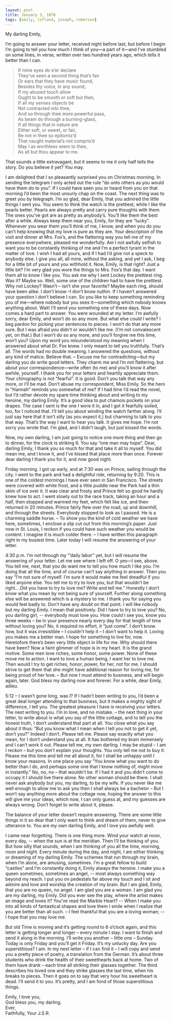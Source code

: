 ```yaml
---
layout: post
title: January 3, 1878
tags: [emily, lofland, joseph, roberson]
---
```

My darling Emily,  

I’m going to answer your letter, received night before last, but before I begin I’m going to tell you how much I think of you—a part of it—and I’ve stumbled on some lines, in verse, written over two hundred years ago, which tells it better than I can.  

 > If mine eyes do e’er declare  
 > They’ve seen a second thing that’s fair  
 > Or ears that they have music found,  
 > Besides thy voice, in any sound,  
 > If my abused touch allow  
 > Ought to be smooth or soft but then,  
 > If all my senses objects be  
 > Not contracted into thee,  
 > And so through thee more powerful pass,  
 > As beam do through a burning-glass,  
 > If all things that in nature are  
 > Either soft, or sweet, or fair,  
 > Be not in thee so epitomiz’d  
 > That naught material’s not compris’d  
 > May I as worthless seem to thee,  
 > As all but thou appear to me.  

That sounds a little extravagant, but it seems to me it only half tells the story.  Do you believe it yet?  You may.  

I am delighted that I so pleasantly surprised you on Christmas morning.  In sending the telegram I only acted out the rule “do unto others as you would have them do to you”.  If I could have seen you or heard from you on that morning I’d been the most unsurly chap on the coast.  The next thing was to greet you by telegraph.  I’m so glad, dear Emily, that you admired the little things I sent you.  You seem to think the watch is the prettiest, while I like the pearls better.  Pearls are always pretty and carry pure thoughts with them.  The ones you’ve got are as pretty as anybody’s.  You’ll like them the best after a while.  Always keep them near you, Emily, for they are “lucky”.  Whenever you wear them you’ll think of me, I know, and when you do you can’t help knowing that my love is pure as they are.  Your description of the visit and dinner at Mrs. Fox’s, and the flattering way you tell me of my presence everywhere, pleased me wonderfully.  Am I not awfully selfish to want you to be constantly thinking of me and I’m a perfect tyrant in the matter of love.  I wish I had all yours, and if I had I’d give not a speck to anybody else.  I give you all, all mine, without the asking, and yet I ask, I beg for a little bit of yours and you withhold it.  Now, Emily, is that right?  Just a little bit?  I’m very glad you wore the things to Mrs. Fox’s that day.  I want them all to know I like you.  You ask me why I sent Lockey the prettiest ring.  Was it?  Maybe so.  Well, some one of the children had to have the prettiest.  Why not Lockey?  Wasn’t – isn’t she your favorite?  Maybe each ring, should have been alike.  I don’t know –I don’t know nuthin.  If I haven’t answered your question I don’t believe I can.  So you like to keep something reminding you of me—where nobody but you sees it—something which nobody knows anything about.  Wait!  I’ll send you something one of these days.  Now comes a hard part to answer.  You were wounded at my letter.  I’m awfully sorry, dear Emily, and won’t do so any more.  But what else could I write? I beg pardon for picking your sentences to pieces.  I won’t do that any more sure.  But I was afraid you didn’t or wouldn’t like me.  (I’m not convalescent yet, on that.)  But I won’t do so any more, and you’ll forgive me this time, won’t you?  Upon my word you misunderstood my meaning when I answered about what Dr. Fox knew.  I only meant to tell you truthfully.  That’s all.  The words had no double meaning.  I answered the questions, without any kind of malice.  Believe that. – Excuse me for contradicting—but my darling you do write good letters.  They charm me and I’m not flattering, but about your correspondence—write often (to me) and you’ll know it after awhile, yourself.  I thank you for your letters and heartily appreciate them.  Your chirography is not “fearful”.  It is good.  Don’t you talk that way any more, or I’ll be mad.  Don’t abuse my correspondent, Miss Emily.  So the hero in “Hannah” reminds you somewhat of me?  If I had time I’d read the novel, but I’d rather devote my spare time thinking about and writing to my heroine, my darling Emily.  It’s a good idea to put chamois pockets on your drapes.  The case I sent is the one I wore it in, and I got it fearfully soiled, too, for I noticed that.  I’ll tell you about winding the watch farther along.  I’ll just say here that it isn’t silly (as you expect it,) but charming to talk to you that way.  That’s the way I want to hear you talk.  It gives me hope.  I’m not sorry you wrote that.  I’m glad, and I didn’t laugh, but just kissed the words.  

Now, my own darling, I am just going to notice one more thing and then go to dinner, for the clock is striking 6.  You say “one man may hope”.  Dear, darling Emily, I thank you so much for that and take it all to myself.  You did mean me, and I know it, and I’ve kissed that place more than once.  Forever dear darling I thank you for it, and now good night.  

Friday morning.  I got up early, and at 7:30 was on Prince, sailing through the city.  I went to the park and had a delightful ride, returning by 9:20.  This is one of the coldest mornings I have ever seen in San Francisco.  The streets were covered with white frost, and a little puddle near the Park had a thin skim of ice over it.  It was clear and frosty and Prince felt so good he hardly knew how to act.  I went slowly out to the race track, taking an hour and a half, then stopped and warmed my feet, which felt like ice, and then returned in 20 minutes.  Prince fairly flew over the road, up and downhill, and through the streets.  Everybody stopped to look as I passed.  He is a charming saddle horse. – To show you the kind of cold weather we have here, sometimes, I enclose a slip cut out from this morning’s paper.  Just now in St. Louis, I reckon if you could have such weather you would be content.  I imagine it is much colder there. – I have written this paragraph right in my busiest time.  Later today I will resume the answering of your letter.  


4:30 p.m.  I’m not through my “’daily labor” yet, but I will resume the answering of your letter.  Let me see where I left off.  O yes—I see, above.  You tell me, next, that you do want me to tell you how much I like you.  I’m doing that all the time, and of course can’t say anything in answer.  Then you say “I’m not sure of myself.  I’m sure it would make me feel dreadful if you liked anyone else.  You tell me to try to love you, but that wouldn’t be right….Did you have to try to love me?  Write and tell me.”  Honestly I don’t know what you mean by not being sure of yourself.  Further along something else will be answered which is a mystery to me.  I thank you for saying you would feel badly to.  Don’t have any doubt on that point.  I will like nobody but my darling Emily.  I mean that positively. Did I have to try to love you?  No, you darling girl, -- everybody must love you.  How could I see you, know you three weeks – be in your presence nearly every day for that length of time without loving you?  No, it required no effort, it “just come”.  I don’t know how, but it was irresistible – I couldn’t help it – I don’t want to help it.  Loving you makes me a better man.  I hope for something to live for, now.  Heretofore there’s been very little object in life for me.  Why should there have been?  Now a faint glimmer of hope is in my heart.  It is the grand motive.  Some men love riches, some honor, some power.  None of these move me to action.  I want to love a human being, I want her to love me.  Then would I try to get riches, honor, power, for her, not for me. I should strive to get them that she might have additional reason for loving me, for being proud of her love. – But now I must attend to business, and will begin again, later.  God bless my darling now and forever.  For a while, dear Emily, adieu.  


5:12 – I wasn’t gone long, was I?  If I hadn’t been writing to you, I’d been a great deal longer attending to that business, but it makes a mighty sight of difference, I tell you.  The greatest pleasure I have is receiving your letters. The next writing to you.  I’m in love, and no mistake. – the next thing in your letter, to write about is what you say of the little cottage, and to tell you the honest truth, I don’t understand that part at all.  You close what you say about it thus:  “But you know what I mean when I tell you not to get it yet, don’t you?”  Indeed I don’t.  Please tell me.  Please say exactly what you mean, for I don’t understand you at all.  It has bothered my brain immensely and I can’t work it out.  Please tell me, my own darling.  I may be stupid – I am I reckon – but you don’t explain your thoughts.  You only tell me not to buy it.  Please me this time and tell me all about it, for I shall be unhappy until I know your reasons.  In one place you say “You know what you want to do better than I do, and perhaps some one that I know nothing of, might move in instantly.”  No, no, no – that wouldn’t be.  If I had it and you didn’t come to occupy it I should live there alone.  No other woman should be there.  I shall never ask anybody but you, my darling, to be my wife.  If you never like me well enough to allow me to ask you then I shall always be a bachelor – But I won’t say anything more about the cottage now, hoping the answer to this will give me your ideas, which now, I can only guess at, and my guesses are always wrong.  Don’t forget to write about it, please.  

The balance of your letter doesn’t require answering.  There are some little things in it so dear that I only want to think and dream of them, never to give utterance to.  You are my own darling Emily, and I love you awfully well.  

I came near forgetting.  There is one thing more.  Wind your watch at noon, every day, -- when the sun is at the meridian.  Then I’ll be thinking of you.  But how silly that sounds, when I am thinking of you all the time, morning, noon and night.  Every minute during the day, and night, I am either thinking or dreaming of my darling Emily.  The schemes that run through my brain, when I’m alone, are amusing, sometimes.  I’m a great fellow to build “castles” and I’m constantly doing it, Emily always the heroine.  I make you a queen sometimes, sometimes an angel, -- most always something way beyond my reach.  I put you on pedestals far above my touch and I sit and admire and love and worship the creation of my brain.  But I am glad, Emily, that you are no queen, no angel.  I am glad you are a woman.  I am glad you are my darling, my Emily.  Did you ever see the play, where the artist makes an image and loves it?  You’ve read the Marble Heart?  -- When I make you into all kinds of fantastical shapes and love them I smile when I realize that you are better than all such. – I feel thankful that you are a loving woman; -- I hope that you may love me.  

But old Time is moving and it’s getting round to 6 o’clock again, and this letter is getting longer and longer – every minute I stay.  I want to finish and send it along in the morning.  I’ll write you another – little one – Sunday.  Today is only Friday and you’ll get it Friday.  It’s my unlucky day.  Are you superstitious?  I am.  In my next letter – if I can find it – I will copy and send you a pretty piece of poetry, a translation from the German.  It’s about three students who drink the health of their sweethearts back at home.  Two of them have drank – each time all striking their glasses together.  The third describes his loved one and they strike glasses the last time, when his breaks to pieces.  Then it goes on to say that very hour his sweetheart is dead.  I’ll send it to you.  It’s pretty, and I am fond of those superstitious things.  

Emily, I love you,  
God bless you, my darling.  
Ever,  
Faithfully, Your J.S.R.
